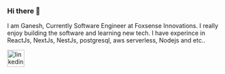### Hi there 👋

I am Ganesh, Currently Software Engineer at Foxsense Innovations. I really enjoy building the software and learning new tech. I have experince in ReactJs, NextJs, NestJs, postgresql, aws serverless,  Nodejs and etc..

[<img src='https://cdn.jsdelivr.net/npm/simple-icons@3.0.1/icons/linkedin.svg' alt='linkedin' height='40'>](https://www.linkedin.com/in/https://www.linkedin.com/in/ganesh-hegde-2baaa6155//)
